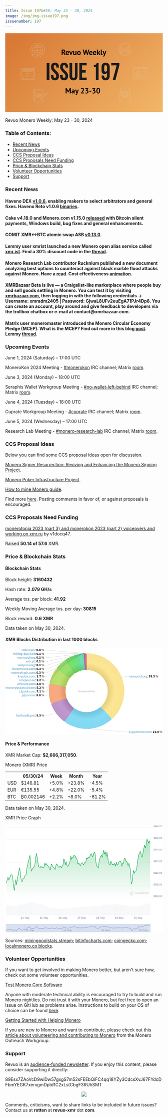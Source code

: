 ```yaml
---
title: Issue 197&#58; May 23 - 30, 2024
image: /img/img-issue197.png
issuenumber: 197
---
```

[<img src="/img/img-issue197.png" alt="Revuo Monero Weekly #197 Slide" class="img-lead">](/issue-197.html)

<p class="text-lead">Revuo Monero Weekly: May 23 - 30, 2024</p>
<!--more-->

<h3>Table of Contents:</h3>
<ul class="contents">
    <li><a href="#news">Recent News</a></li>
    <li><a href="#events">Upcoming Events</a></li>
    <li><a href="#ideas">CCS Proposal Ideas</a></li>
    <li><a href="#proposals">CCS Proposals Need Funding</a></li>
    <li><a href="#stats">Price & Blockchain Stats</a></li>
    <li><a href="#volunteer">Volunteer Opportunities</a></li>
    <li><a href="#support">Support</a></li>
</ul>

<h3 id="news">Recent News</h3>

<div class="newsbyte">
    <h4>Haveno DEX <a href="https://github.com/haveno-dex/haveno/releases/tag/1.0.6" target="_blank">v1.0.6</a>, enabling makers to select arbitrators and general fixes. Haveno Reto v1.0.6 <a href="https://github.com/retoaccess1/haveno-reto/releases/tag/v1.0.6" target="_blank">binaries</a>.</h4>
</div>

<div class="newsbyte">
    <h4>Cake v4.18.0 and Monero.com v1.15.0 <a href="https://github.com/cake-tech/cake_wallet/releases/tag/v4.18.0" target="_blank">released</a> with Bitcoin silent payments, Windows build, bug fixes and general enhancements.</h4>
</div>

<div class="newsbyte">
    <h4>COMIT XMR<->BTC atomic swap ASB <a href="https://github.com/comit-network/xmr-btc-swap/releases/tag/0.13.0" target="_blank">v0.13.0</a>.</h4>
</div>

<div class="newsbyte">
    <h4>Lemmy user xmrist launched a new Monero open alias service called <a href="https://xmr.ist/" target="_blank">xmr.ist</a>. Find a 30% discount code in the <a href="https://monero.town/post/3268970" target="_blank">thread</a>.</h4>
</div>

<div class="newsbyte">
    <h4>Monero Research Lab contributor Rucknium published a new document analyzing best options to counteract against black marble flood attacks against Monero. Have a <a href="https://github.com/Rucknium/misc-research/blob/main/Monero-Black-Marble-Flood/pdf/monero-black-marble-optimal-fee-ring-size.pdf" target="_blank">read</a>. Cost effectiveness <a href="https://github.com/Rucknium/misc-research/blob/main/Monero-Black-Marble-Flood/pdf/cost-effectiveness-animation.gif" target="_blank">animation</a>. </h4>
</div>

<div class="newsbyte">
    <h4>XMRBazaar Beta is live — a Craigslist-like marketplace where people buy and sell goods settling in Monero. You can test it by visiting <a href="https://xmrbazaar.com/" target="_blank">xmrbazaar.com</a>, then logging in with the following credentials → Username: xmradm2405 | Password: GjwaL8UFv2euEgA71PJr4Dp8. You can create an account, play around and give feedback to developers via the trollbox chatbox or e-mail at contact@xmrbazaar.com.</h4>
</div>

<div class="newsbyte">
    <h4>Matrix user moneromaster introduced the Monero Circular Economy Pledge (MCEP). What is the MCEP? Find out more in this blog <a href="https://moneromaster.substack.com/p/mcep" target="_blank">post</a>. Lemmy <a href="https://monero.town/post/3295696" target="_blank">thread</a>.</h4>
</div>

<h3 id="events">Upcoming Events</h3>

<div class="event">
    <p class="date" markdown="1">June 1, 2024 (Saturday) – 17:00 UTC</p>
    <p markdown="1">MoneroKon 2024 Meeting - <a href="irc://irc.libera.chat/#monerokon" target="_blank">#monerokon</a> IRC channel; Matrix <a href="https://matrix.to/#/#monerokon:matrix.org" target="_blank">room</a>.</p>
</div>

<div class="event">
    <p class="date" markdown="1">June 3, 2024 (Monday) – 18:00 UTC</p>
    <p markdown="1">Seraphis Wallet Workgroup Meeting - <a href="irc://irc.libera.chat/#no-wallet-left-behind" target="_blank">#no-wallet-left-behind</a> IRC channel; Matrix <a href="https://matrix.to/#/#no-wallet-left-behind:monero.social" target="_blank">room</a>.</p>
</div>

<div class="event">
    <p class="date" markdown="1">June 4, 2024 (Tuesday) – 18:00 UTC</p>
    <p markdown="1">Cuprate Workgroup Meeting - <a href="irc://irc.libera.chat/#cuprate" target="_blank">#cuprate</a> IRC channel; Matrix <a href="https://matrix.to/#/#cuprate:monero.social" target="_blank">room</a>.</p>
</div>

<div class="event">
    <p class="date" markdown="1">June 5, 2024 (Wednesday) – 17:00 UTC</p>
    <p markdown="1">Research Lab Meeting - <a href="irc://irc.libera.chat/#monero-research-lab" target="_blank">#monero-research-lab</a> IRC channel; Matrix <a href="https://matrix.to/#/#monero-research-lab:monero.social" target="_blank">room</a>.</p>
</div>

<h3 id="ideas">CCS Proposal Ideas</h3>

<p>Below you can find some CCS proposal ideas open for discussion.</p>

<div class="proposal">
<p><a href="https://repo.getmonero.org/monero-project/ccs-proposals/-/merge_requests/465" target="_blank">Monero Signer Resurrection: Reviving and Enhancing the Monero Signing Project</a>.</p>
</div>

<div class="proposal">
<p><a href="https://repo.getmonero.org/monero-project/ccs-proposals/-/merge_requests/461" target="_blank">Monero Poker Infrastructure Project</a>.</p>
</div>

<div class="proposal">
<p><a href="https://repo.getmonero.org/monero-project/ccs-proposals/-/merge_requests/451" target="_blank">How to mine Monero guide</a>.</p>
</div>

<div class="proposal">
<p>Find more <a href="https://ccs.getmonero.org/ideas/" target="_blank">here</a>. Posting comments in favor of, or against proposals is encouraged.</p>
</div>

<h3 id="proposals">CCS Proposals Need Funding</h3>

<div class="proposal">
    <p><a href="https://ccs.getmonero.org/proposals/v1docq47-monerotopia-2023-part-3-and-monerokon-2023-part-2-voiceovers-and-working-on-xmr.ru.html" target="_blank">monerotopia 2023 (part 3) and monerokon 2023 (part 2) voiceovers and working on xmr.ru</a> by v1docq47.</p>
    <p>Raised <b>50.14 of 57.6</b> XMR.</p>
</div>

<h3 id="stats">Price & Blockchain Stats</h3>

<h4 class="stat">Blockchain Stats</h4>

<div class="bcstats">
    <p>Block height: <b>3160432</b></p>
    <p>Hash rate: <b>2.079 GH/s</b></p>
    <p>Average txs. per block: <b>41.92</b></p>
    <p>Weekly Moving Average txs. per day: <b>30815</b></p>
    <p>Block reward: <b>0.6 XMR</b></p>
</div>
<p class="note">Data taken on May 30, 2024.</p>

<h4 class="stat">XMR Blocks Distribution in last 1000 blocks</h4>
<p><img src="/img/hashrate-pool-distribution-05301.png" alt="Hashrate Pool Distribution Pie Chart"/></p>

<h4 class="stat" id="price-stat">Price & Performance</h4>

<div class="price-intro">XMR Market Cap: <b>$2,666,317,050</b>.</div>

<p class="table-title">Monero (XMR) Price</p>
<table class="price-table">
  <tr class="row1">
    <th></th>
    <th>05/30/24</th>
    <th>Week</th>
    <th>Month</th>
    <th>Year</th>
  </tr>
  <tr>
    <td data-th="XMR to">USD</td>
    <td data-th="05/30/24">$146.81</td>
    <td data-th="Week" class="green">+5.0%</td>
    <td data-th="Month" class="green">+23.8%</td>
    <td data-th="Year" class="red">-4.5%</td>
  </tr>
  <tr class="row3">
    <td data-th="XMR to">EUR</td>
    <td data-th="05/30/24">€135.55</td>
    <td data-th="Week" class="green">+4.8%</td>
    <td data-th="Month" class="green">+22.0%</td>
    <td data-th="Year" class="red">-5.4%</td>
  </tr>
  <tr>
    <td data-th="XMR to">BTC</td>
    <td data-th="05/30/24">₿0.002146</td>
    <td data-th="Week" class="green">+2.2%</td>
    <td data-th="Month" class="green">+8.0%</td>
    <td data-th="Year" class="red">-61.2%</td>
  </tr>
</table>
<p class="note">Data taken on May 30, 2024.</p>

<p class="table-title">XMR Price Graph</p>

![XMR Price Graph 05/23/24-05/30/24](/img/weekly-chart-05301.png "XMR Price Graph 05/23/24-05/30/24")

Sources: <a href="https://miningpoolstats.stream/monero" target="_blank">miningpoolstats.stream</a>; <a href="https://bitinfocharts.com/monero/" target="_blank">bitinfocharts.com</a>; <a href="https://www.coingecko.com/en/coins/monero" target="_blank">coingecko.com</a>; <a href="https://localmonero.co/blocks" target="_blank">localmonero.co blocks</a>.

<h3 id="volunteer">Volunteer Opportunities</h3>

<p>If you want to get involved in making Monero better, but aren't sure how, check out some volunteer opportunities.</p>

<div class="newsbyte">
    <p class="date"><a href="https://github.com/monero-project/monero" target="_blank">Test Monero Core Software</a></p>
    <p>Anyone with moderate technical ability is encouraged to try to build and run Monero nightlies. Do not trust it with your Monero, but feel free to open an Issue on GitHub as problems arise. Instructions to build on your OS of choice can be found <a href="https://github.com/monero-project/monero#compiling-monero-from-source" target="_blank">here</a>. </p>
</div>

<div class="newsbyte">
    <p class="date"><a href="https://github.com/monero-project/monero" target="_blank">Getting Started with Helping Monero</a></p>
    <p>If you are new to Monero and want to contribute, please check out <a href="https://web.archive.org/web/20200805013127/https://www.monerooutreach.org/stories/getting-started-helping-monero.html" target="_blank">this article about volunteering and contributing to Monero</a> from the Monero Outreach Workgroup. </p>
</div>

<h3 id="support">Support</h3>

<p markdown="1">Revuo is an <a href="https://revuo-xmr.com/support/">audience-funded newsletter</a>. If you enjoy this content, please consider supporting it directly:</p>

<p class="address" markdown="1">89Esx7ZAoVcD9wiDw57gxgS7m52sFEEbQiFC4qq18YZy3CdcsXvJ67FYdcDFbmYEGK7xerxgmDptd1C2xLstCbgF3RUhSMT</p>

<p><center><a href="monero:89Esx7ZAoVcD9wiDw57gxgS7m52sFEEbQiFC4qq18YZy3CdcsXvJ67FYdcDFbmYEGK7xerxgmDptd1C2xLstCbgF3RUhSMT" class="qr"><img src="/img/donate-monero.jpg" style="max-width: 200px;"/></a></center></p>

Comments, criticisms, want to share links to be included in future issues? Contact us at **rotten** at **revuo-xmr** dot **com**.
